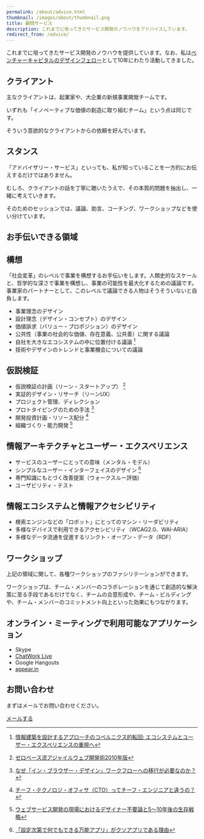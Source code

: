 ```yaml
---
permalink: /about/advice.html
thumbnail: /images/about/thumbnail.png
title: 顧問サービス
description: これまでに培ってきたサービス開発のノウハウをアドバイスしています。
redirect_from: /advice/
---
```


これまでに培ってきたサービス開発のノウハウを提供しています。なお、私は[ベンチャーキャピタルのデザインフェロー](/blog/2014/12/01/design-fellow-at-venture-capital.html)として10年にわたり活動してきました。


## クライアント

主なクライアントは、起業家や、大企業の新規事業開発チームです。

いずれも「イノベーティブな価値の創造に取り組むチーム」という点は同じです。

そういう意欲的なクライアントからの依頼を好んでいます。


## スタンス

「アドバイザリー・サービス」といっても、私が知っていることを一方的にお伝えするだけではありません。

むしろ、クライアントの話を丁寧に聴いたうえで、その本質的問題を抽出し、一緒に考えていきます。

そのためのセッションでは、議論、助言、コーチング、ワークショップなどを使い分けています。


## お手伝いできる領域

## 構想

「社会変革」のレベルで事業を構想するお手伝いをします。人類史的なスケールと、哲学的な深さで事業を構想し、事業の可能性を最大化するための議論です。事業家のパートナーとして、このレベルで議論できる人物はそうそういないと自負します。

- 事業理念のデザイン
- 設計理念（デザイン・コンセプト）のデザイン
- 価値訴求（バリュー・プロポジション）のデザイン
- 公共性（事業の社会的な価値、存在意義、公共善）に関する議論
- 自社を大きなエコシステムの中に位置付ける議論 [^ecosystem]
- 技術やデザインのトレンドと事業機会についての議論

[^ecosystem]: [情報建築を設計するアプローチのコペルニクス的転回: エコシステムとユーザー・エクスペリエンスの重視へ](/blog/2014/04/25/copernican-turn-on-information-architecture.html)

## 仮説検証

- 仮説検証の計画（リーン・スタートアップ） [^lean]
- 実証的デザイン・リサーチ（リーンUX）
- プロジェクト管理、ディレクション
- プロトタイピングのための手法 [^prototyping]
- 開発投資計画・リソース配分 [^cto]
- 組織づくり・能力開発 [^designer-survival]

[^lean]: [ゼロベース流アジャイルウェブ開発術2010年版](/activity/2012/07/09/agile-development.html)
[^cto]: [チーフ・テクノロジ・オフィサ（CTO）ってチーフ・エンジニアと違うの？](/blog/2008/08/31/cto.html)
[^designer-survival]: [ウェブサービス開発の現場におけるデザイナー不要論と5〜10年後の生存戦略](/blog/2014/08/25/web-designer-survival.html)
[^prototyping]: [なぜ「イン・ブラウザー・デザイン」ワークフローへの移行が必要なのか？](/blog/2013/04/18/in_browser.html)

## 情報アーキテクチャとユーザー・エクスペリエンス

- サービスのユーザーにとっての意味（メンタル・モデル）
- シンプルなユーザー・インターフェイスのデザイン [^ui]
- 専門知識にもとづく改善提案（ウォークスルー評価）
- ユーザビリティ・テスト

[^ui]: [「設定次第で何でもできる万能アプリ」がクソアプリである理由](/blog/2013/08/14/why-almighty-apps-are-shit.html)

## 情報エコシステムと情報アクセシビリティ

- 検索エンジンなどの「ロボット」にとってのマシン・リーダビリティ
- 多様なデバイスで利用できるアクセシビリティ（WCAG2.0、WAI-ARIA）
- 多様なデータ流通を促進するリンクト・オープン・データ（RDF）

## ワークショップ

上記の領域に関して、各種ワークショップのファシリテーションができます。

ワークショップは、チーム・メンバーのコラボレーションを通じて創造的な解決策に至る手段であるだけでなく、チームの合意形成や、チーム・ビルディングや、チーム・メンバーのコミットメント向上といった効果にもつながります。

## オンライン・ミーティングで利用可能なアプリケーション

- Skype
- [ChatWork Live](http://blog-ja.chatwork.com/2013/05/chatwork-live.html)
- Google Hangouts
- [appear.in](https://appear.in/)

## お問い合わせ

まずはメールでお問い合わせください。

<div class="commands list">
  <a class="command" href="mailto:hidetoi@gmail.com">メールする</a>
</div>

